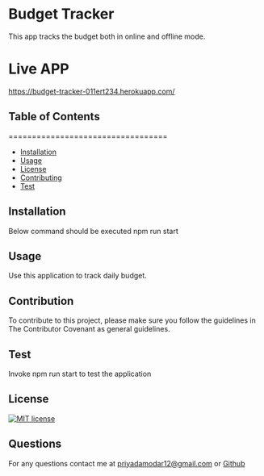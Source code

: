 # Budget Tracker
This app tracks the budget both in online and offline mode.

# Live APP
https://budget-tracker-011ert234.herokuapp.com/

## Table of Contents 
==================================
* [Installation](#Installation)
* [Usage](#Usage)
* [License](#License)
* [Contributing](#Contributing)
* [Test](#Test)



## Installation
Below command should be executed npm run start
## Usage
Use this application to track daily budget.

## Contribution
To contribute to this project, please make sure you follow the guidelines in The Contributor Covenant as general guidelines.
## Test
Invoke npm run start to test the application
## License
[![MIT license](https://img.shields.io/badge/License-MIT-blue.svg)](https://lbesson.mit-license.org/) 
## Questions
For any questions contact me at priyadamodar12@gmail.com or [Github](https://github.com/pkamble35)